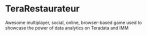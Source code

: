 TeraRestaurateur
================

Awesome multiplayer, social, online, browser-based game used to showcase the power of data analytics on Teradata and IMM
